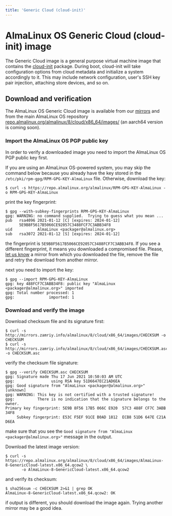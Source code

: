 ```yaml
---
title: 'Generic Cloud (cloud-init)'
---
```

# AlmaLinux OS Generic Cloud (cloud-init) image

The Generic Cloud image is a general purpose virtual machine image that
contains the [cloud-init](https://cloud-init.io/) package. During boot,
cloud-init will take configuration options from cloud metadata and
initialize a system accordingly to it. This may include network
configuration, user's SSH key pair injection, attaching store devices,
and so on.


## Download and verification

The AlmaLinux OS Generic Cloud image is available from our
[mirrors](https://mirrors.almalinux.org/) and from the main AlmaLinux OS
repository [repo.almalinux.org/almalinux/8/cloud/x86_64/images/](https://repo.almalinux.org/almalinux/8/cloud/x86_64/images/)
(an aarch64 version is coming soon).


### Import the AlmaLinux OS PGP public key

In order to verify a downloaded image you need to import the AlmaLinux OS PGP
public key first.

If you are using an AlmaLinux OS-powered system, you may skip the command
below because you already have the key stored in the
`/etc/pki/rpm-gpg/RPM-GPG-KEY-AlmaLinux` file. Otherwise, download the key:


```
$ curl -s https://repo.almalinux.org/almalinux/RPM-GPG-KEY-AlmaLinux -o RPM-GPG-KEY-AlmaLinux
```

print the key fingerprint:

```
$ gpg --with-subkey-fingerprints RPM-GPG-KEY-AlmaLinux
gpg: WARNING: no command supplied.  Trying to guess what you mean ...
pub   rsa4096 2021-01-12 [C] [expires: 2024-01-12]
      5E9B8F5617B5066CE92057C3488FCF7C3ABB34F8
uid           AlmaLinux <packager@almalinux.org>
sub   rsa3072 2021-01-12 [S] [expires: 2024-01-12]
```

the fingerprint is `5E9B8F5617B5066CE92057C3488FCF7C3ABB34F8`. If you see a
different fingerprint, it means you downloaded a compromised file. Please,
[let us know](mailto:security@almalinux.org) a mirror from which you
downloaded the file, remove the file and retry the download from another
mirror.

next you need to import the key:

```
$ gpg --import RPM-GPG-KEY-AlmaLinux
gpg: key 488FCF7C3ABB34F8: public key "AlmaLinux <packager@almalinux.org>" imported
gpg: Total number processed: 1
gpg:               imported: 1
```


### Download and verify the image

Download checksum file and its signature first:

```
$ curl -s http://mirrors.zamriy.info/almalinux/8/cloud/x86_64/images/CHECKSUM -o CHECKSUM
$ curl -s http://mirrors.zamriy.info/almalinux/8/cloud/x86_64/images/CHECKSUM.asc -o CHECKSUM.asc
```

verify the checksum file signature:

```
$ gpg --verify CHECKSUM.asc CHECKSUM
gpg: Signature made Thu 17 Jun 2021 10:50:03 AM UTC
gpg:                using RSA key 51D6647EC21AD6EA
gpg: Good signature from "AlmaLinux <packager@almalinux.org>" [unknown]
gpg: WARNING: This key is not certified with a trusted signature!
gpg:          There is no indication that the signature belongs to the owner.
Primary key fingerprint: 5E9B 8F56 17B5 066C E920  57C3 488F CF7C 3ABB 34F8
     Subkey fingerprint: E53C F5EF 91CE B0AD 1812  ECB8 51D6 647E C21A D6EA
```

make sure that you see the `Good signature from "AlmaLinux <packager@almalinux.org>"`
message in the output.

Download the latest image version:

```
$ curl -s https://repo.almalinux.org/almalinux/8/cloud/x86_64/images/AlmaLinux-8-GenericCloud-latest.x86_64.qcow2 \
       -o AlmaLinux-8-GenericCloud-latest.x86_64.qcow2
```

and verify its checksum:

```
$ sha256sum -c CHECKSUM 2>&1 | grep OK
AlmaLinux-8-GenericCloud-latest.x86_64.qcow2: OK
```

if output is different, you should download the image again. Trying another
mirror may be a good idea.
